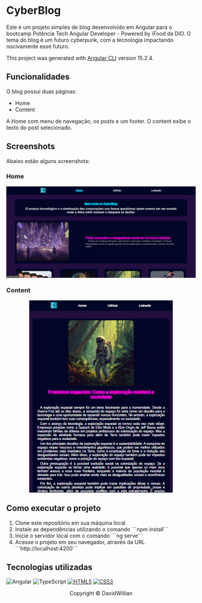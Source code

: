 # CyberBlog
Este é um projeto simples de blog desenvolvido em Angular para o bootcamp Potência Tech Angular Developer - Powered by iFood da DIO. O tema do blog é um futuro cyberpunk, com a tecnologia impactando nocivamente esse futuro.

This project was generated with [Angular CLI](https://github.com/angular/angular-cli) version 15.2.4.

## Funcionalidades
O blog possui duas páginas:
* Home
* Content
<p>A Home com menu de navegação, os posts e um footer. O content exibe o texto do post selecionado.</p>

## Screenshots
Abaixo estão alguns screenshots:

### Home
<p align="center">
<img src="src/assets/screen-shot-home.png" align="center">
</p>

### Content
<p align="center">
<img src="src/assets/screen-shot-content.png" align="center">
</p>

## Como executar o projeto
<ol>
    <li>Clone este repositório em sua máquina local</li>
    <li>Instale as dependências utilizando o comando ´´´npm install´´´</li>
    <li>Inicie o servidor local com o comando ```ng serve```</li>
    <li>Acesse o projeto em seu navegador, através da URL ```http://localhost:4200```</li>
</ol>

## Tecnologias utilizadas
![Angular](https://img.shields.io/badge/angular-%23DD0031.svg?style=for-the-badge&logo=angular&logoColor=white)
![TypeScript](https://img.shields.io/badge/typescript-%23007ACC.svg?style=for-the-badge&logo=typescript&logoColor=white)
[![HTML5](https://img.shields.io/badge/HTML5-E34F26?style=for-the-badge&logo=html5&logoColor=white)](https://developer.mozilla.org/pt-BR/docs/Web/HTML)
[![CSS3](https://img.shields.io/badge/CSS3-1572B6?style=for-the-badge&logo=css3&logoColor=white)](https://developer.mozilla.org/pt-BR/docs/Web/CSS)

<p align="center">Copyright © DavidWillian</p>
